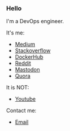 ### Hello

I'm a DevOps engineer.

It's me:
- [Medium](https://medium.com/@nulluuid)
- [Stackoverflow](https://stackoverflow.com/users/23410877/nulluuid)
- [DockerHub](https://hub.docker.com/u/nulluuid)
- [Reddit](https://www.reddit.com/user/nulluuid)
- [Mastodon](https://mastodon.social/@nulluuid)
- [Quora](https://www.quora.com/profile/Nulluuid)

It is NOT:
- [Youtube](https://www.youtube.com/@nulluuid/)

Contact me:
- [Email](mailto:cxy5t9hzg@mozmail.com)
